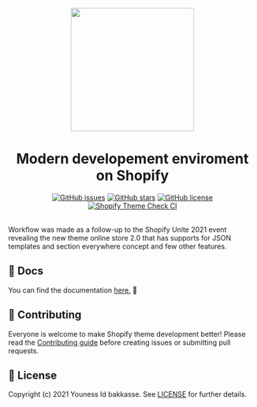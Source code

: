 <p align="center">
  <img src="https://raw.githubusercontent.com/younessidbakkasse/workflow/main/.github/images/workflow.svg" width="250px">
</p>

<h1 id="foo" align="center">Modern developement enviroment<br> on Shopify</h1>

<div align="center">
  
  [![GitHub issues](https://img.shields.io/github/issues/younessidbakkasse/workflow)](https://GitHub.com/younessidbakkasse/workflow/issues/)
[![GitHub stars](https://img.shields.io/github/stars/younessidbakkasse/workflow)](https://GitHub.com/younessidbakkasse/workflow/stargazers/)
[![GitHub license](https://img.shields.io/github/license/younessidbakkasse/workflow)](https://github.com/younessidbakkasse/workflow/blob/master/LICENSE)
[![Shopify Theme Check CI](https://github.com/younessidbakkasse/workflow/actions/workflows/theme-check-ci.yml/badge.svg)](https://github.com/younessidbakkasse/workflow/actions/workflows/theme-check-ci.yml)
 
</div>
<br>
Workflow was made as a follow-up to the Shopify Unite 2021 event revealing the new theme online store 2.0 that has supports for JSON templates and section everywhere concept and few other features.

## 📝 Docs

You can find the documentation [here.](https://workflow.younessidbakkasse.com/) 📝

## 👋 Contributing

Everyone is welcome to make Shopify theme development better! Please read the [Contributing guide](.github/CONTRIBUTING.md) before creating issues or submitting pull requests.

## 📄 License

Copyright (c) 2021 Youness Id bakkasse. See [LICENSE](/LICENSE) for further details.
